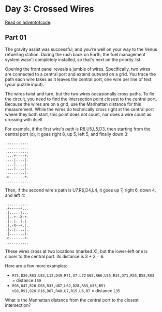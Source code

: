 # Day 3: Crossed Wires
[Read on adventofcode](https://adventofcode.com/2019/day/3).

## Part 01
The gravity assist was successful, and you're well on your way to the Venus refuelling station. During the rush back on Earth, the fuel management system wasn't completely installed, so that's next on the priority list.

Opening the front panel reveals a jumble of wires. Specifically, two wires are connected to a central port and extend outward on a grid. You trace the path each wire takes as it leaves the central port, one wire per line of text (your puzzle input).

The wires twist and turn, but the two wires occasionally cross paths. To fix the circuit, you need to find the intersection point closest to the central port. Because the wires are on a grid, use the Manhattan distance for this measurement. While the wires do technically cross right at the central port where they both start, this point does not count, nor does a wire count as crossing with itself.

For example, if the first wire's path is R8,U5,L5,D3, then starting from the central port (o), it goes right 8, up 5, left 5, and finally down 3:

```
...........
...........
...........
....+----+.
....|....|.
....|....|.
....|....|.
.........|.
.o-------+.
...........
```

Then, if the second wire's path is U7,R6,D4,L4, it goes up 7, right 6, down 4, and left 4:

```
...........
.+-----+...
.|.....|...
.|..+--X-+.
.|..|..|.|.
.|.-X--+.|.
.|..|....|.
.|.......|.
.o-------+.
...........
```

These wires cross at two locations (marked X), but the lower-left one is closer to the central port: its distance is 3 + 3 = 6.

Here are a few more examples:

- `R75,D30,R83,U83,L12,D49,R71,U7,L72` `U62,R66,U55,R34,D71,R55,D58,R83` = distance `159`
- `R98,U47,R26,D63,R33,U87,L62,D20,R33,U53,R51` `U98,R91,D20,R16,D67,R40,U7,R15,U6,R7` = distance `135`

What is the Manhattan distance from the central port to the closest intersection?
